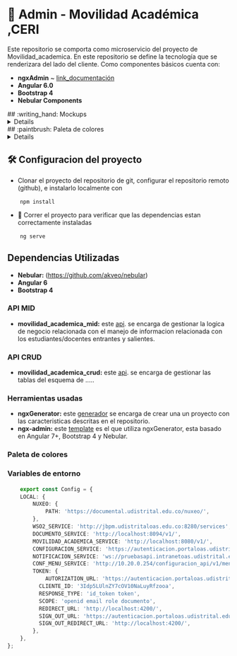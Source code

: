 # :ledger: Admin - Movilidad Académica ,CERI
Este repositorio se comporta como microservicio del proyecto de Movilidad_academica. En este repositorio se define la tecnología que se renderizara del lado del cliente.
Como componentes básicos cuenta con:
 * **ngxAdmin** ~ [link_documentación](https://github.com/akveo/ngx-admin)
 * **Angular 6.0**
 * **Bootstrap 4**
 * **Nebular Components**

<summary>## :writing_hand: Mockups</summary>
<details>
Los siguientes mockups grafican la estructura general de la aplicación, como sus principales vistas.
Vista General: 
![Vista General](/assets/general.png "Mockup Vista General")
Vista Formularios: 
![Vista Formularios](/assets/Form.png "Mockup Vista Formularios")
Vista Listados: 
![Vista Frmularios](/assets/Listado.png "Mockup Vista Listados")
</details>
<summary>## :paintbrush: Paleta de colores</summary>
<details>
Basados en la paleta de colores de la plataforma acual del CERI y la página oficial de la Universidad Distrital se realiza la siguiente paleta de colores:
Paleta CERI: 
![Paleta Colores CERI](/assets/PaletaCERI.png "Paleta Colores CERI")
Paleta Colores UDistrital: 
![Paleta Colores UDistrital](/assets/PaletaUDistrital.png "Paleta Colores UDIstrital")
Paleta de Colores Elegida: 
![Paleta Colores PLataforma](/assets/PaletaMovilidad.png "Paleta Colores Elegida")
</details>

## 🛠️ Configuracion del proyecto

- Clonar el proyecto del repositorio de git, configurar el repositorio remoto (github), e instalarlo localmente con 
```shell 
    npm install
```
- 🚀 Correr el proyecto para verificar que las dependencias estan correctamente instaladas

```shell 
    ng serve
```
## Dependencias Utilizadas
- **Nebular:** (https://github.com/akveo/nebular)
- **Angular 6**
- **Bootstrap 4** 

### API MID
- **movilidad_academica_mid:** este [api](https://github.com/udistrital/movilidad_academica_mid). se encarga de gestionar la logica de negocio relacionada con el manejo de informacion relacionada con los estudiantes/docentes entrantes y salientes.

### API CRUD
- **movilidad_academica_crud:** este [api](https://github.com/udistrital/movilidad_academica_crud). se encarga de gestionar las tablas del esquema de .....

### Herramientas usadas
- **ngxGenerator:** este [generador](https://github.com/BOTOOM/ngxGenerator) se encarga de crear una un proyecto con las caracteristicas descritas en el repositorio.
- **ngx-admin:** este [template](https://github.com/akveo/ngx-admin) es el que utiliza ngxGenerator, esta basado en Angular 7+, Bootstrap 4 y Nebular.

### Paleta de colores

### Variables de entorno
```typescript 
    export const Config = {
    LOCAL: {
        NUXEO: {
            PATH: 'https://documental.udistrital.edu.co/nuxeo/',
        },
        WSO2_SERVICE: 'http://jbpm.udistritaloas.edu.co:8280/services',
        DOCUMENTO_SERVICE: 'http://localhost:8094/v1/',
        MOVILIDAD_ACADEMICA_SERVICE: 'http://localhost:8080/v1/',
        CONFIGURACION_SERVICE: 'https://autenticacion.portaloas.udistrital.edu.co/api/configuracion_crud_api/v1/',
        NOTIFICACION_SERVICE: 'ws://pruebasapi.intranetoas.udistrital.edu.co:8116/ws/join',
        CONF_MENU_SERVICE: 'http://10.20.0.254/configuracion_api/v1/menu_opcion_padre/ArbolMenus/',
        TOKEN: {
            AUTORIZATION_URL: 'https://autenticacion.portaloas.udistrital.edu.co/oauth2/authorize',
          CLIENTE_ID: '3Idp5LUlnZY7cOV10NaLuyRfzooa',
          RESPONSE_TYPE: 'id_token token',
          SCOPE: 'openid email role documento',
          REDIRECT_URL: 'http://localhost:4200/',
          SIGN_OUT_URL: 'https://autenticacion.portaloas.udistrital.edu.co/oidc/logout',
          SIGN_OUT_REDIRECT_URL: 'http://localhost:4200/',
        },
    },
};
```
